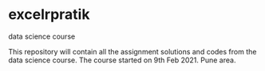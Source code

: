 # excelrpratik
data science course 


This repository will contain all the assignment solutions and codes from the data science course.
The course started on 9th Feb 2021. Pune area. 

